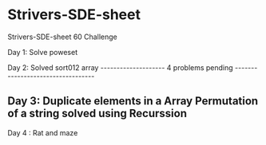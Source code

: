 # Strivers-SDE-sheet
Strivers-SDE-sheet 60 Challenge


Day 1:
Solve poweset

Day 2:
Solved sort012 array
-------------------- 4 problems pending ----------------------------------

Day 3:
Duplicate elements in a Array
Permutation of a string solved using Recurssion
--------------------------------------
Day 4 :
Rat and maze 
